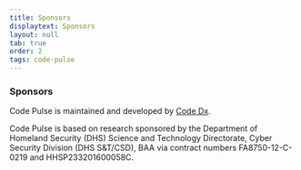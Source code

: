 ```yaml
---
title: Sponsors
displaytext: Sponsors
layout: null
tab: true
order: 2
tags: code-pulse
---
```


### Sponsors

Code Pulse is maintained and developed by [Code Dx](https://codedx.com/).

Code Pulse is based on research sponsored by the Department of Homeland Security (DHS) Science and Technology Directorate, Cyber Security Division (DHS S&T/CSD), BAA via contract numbers FA8750-12-C-0219 and HHSP233201600058C.
